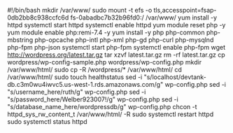 #!/bin/bash
mkdir /var/www/
sudo mount -t efs -o tls,accesspoint=fsap-0db2bb8c938ccfc6d fs-0abadbc7b32b96fd0:/ /var/www/
yum install -y httpd 
systemctl start httpd
systemctl enable httpd
yum module reset php -y
yum module enable php:remi-7.4 -y
yum install -y php php-common php-mbstring php-opcache php-intl php-xml php-gd php-curl php-mysqlnd php-fpm php-json
systemctl start php-fpm
systemctl enable php-fpm
wget http://wordpress.org/latest.tar.gz
tar xzvf latest.tar.gz
rm -rf latest.tar.gz
cp wordpress/wp-config-sample.php wordpress/wp-config.php
mkdir /var/www/html/
sudo cp -R /wordpress/* /var/www/html/
cd /var/www/html/
sudo touch healthstatus
sed -i "s/localhost/devtank-db.c3m0wu4iwvc5.us-west-1.rds.amazonaws.com/g" wp-config.php 
sed -i "s/username_here/ruth/g" wp-config.php 
sed -i "s/password_here/Welber923007!/g" wp-config.php 
sed -i "s/database_name_here/wordpressdb/g" wp-config.php 
chcon -t httpd_sys_rw_content_t /var/www/html/ -R
sudo systemctl restart httpd
sudo systemctl status httpd
